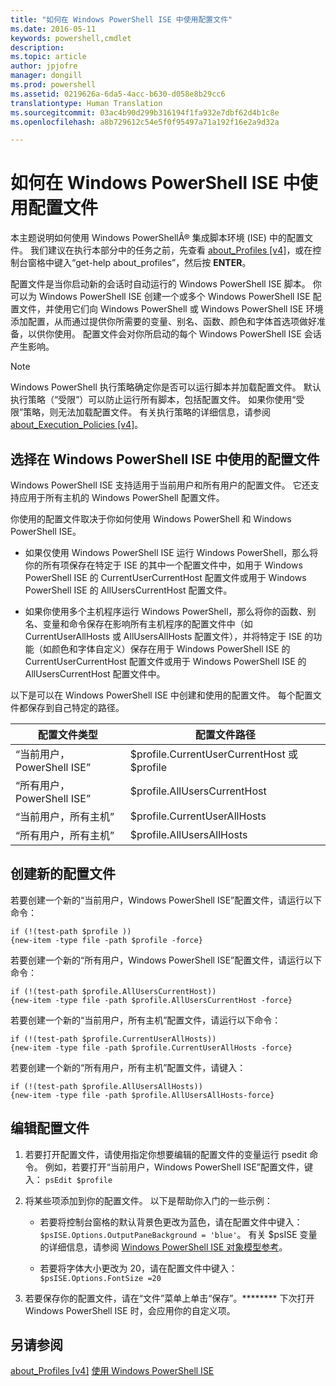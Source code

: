 ```yaml
---
title: "如何在 Windows PowerShell ISE 中使用配置文件"
ms.date: 2016-05-11
keywords: powershell,cmdlet
description: 
ms.topic: article
author: jpjofre
manager: dongill
ms.prod: powershell
ms.assetid: 0219626a-6da5-4acc-b630-d058e8b29cc6
translationtype: Human Translation
ms.sourcegitcommit: 03ac4b90d299b316194f1fa932e7dbf62d4b1c8e
ms.openlocfilehash: a8b729612c54e5f0f95497a71a192f16e2a9d32a

---
```


# 如何在 Windows PowerShell ISE 中使用配置文件
本主题说明如何使用 Windows PowerShellÂ® 集成脚本环境 (ISE) 中的配置文件。 我们建议在执行本部分中的任务之前，先查看 [about_Profiles [v4]](https://technet.microsoft.com/en-us/library/e1d9e30a-70cc-4f36-949f-fc7cd96b4054)，或在控制台窗格中键入“get\-help about\_profiles”，然后按 **ENTER**。

配置文件是当你启动新的会话时自动运行的 Windows PowerShell ISE 脚本。  你可以为 Windows PowerShell ISE 创建一个或多个 Windows PowerShell ISE 配置文件，并使用它们向 Windows PowerShell 或 Windows PowerShell ISE 环境添加配置，从而通过提供你所需要的变量、别名、函数、颜色和字体首选项做好准备，以供你使用。 配置文件会对你所启动的每个 Windows PowerShell ISE 会话产生影响。

> [!NOTE]
> Windows PowerShell 执行策略确定你是否可以运行脚本并加载配置文件。 默认执行策略（“受限”）可以防止运行所有脚本，包括配置文件。 如果你使用“受限”策略，则无法加载配置文件。 有关执行策略的详细信息，请参阅 [about_Execution_Policies [v4]](https://technet.microsoft.com/en-us/library/347708dc-1515-4d74-978b-8334603472e6)。

## 选择在 Windows PowerShell ISE 中使用的配置文件
Windows PowerShell ISE 支持适用于当前用户和所有用户的配置文件。 它还支持应用于所有主机的 Windows PowerShell 配置文件。

你使用的配置文件取决于你如何使用 Windows PowerShell 和 Windows PowerShell ISE。

-   如果仅使用 Windows PowerShell ISE 运行 Windows PowerShell，那么将你的所有项保存在特定于 ISE 的其中一个配置文件中，如用于 Windows PowerShell ISE 的 CurrentUserCurrentHost 配置文件或用于 Windows PowerShell ISE 的 AllUsersCurrentHost 配置文件。

-   如果你使用多个主机程序运行 Windows PowerShell，那么将你的函数、别名、变量和命令保存在影响所有主机程序的配置文件中（如 CurrentUserAllHosts 或 AllUsersAllHosts 配置文件），并将特定于 ISE 的功能（如颜色和字体自定义）保存在用于 Windows PowerShell ISE 的 CurrentUserCurrentHost 配置文件或用于 Windows PowerShell ISE 的 AllUsersCurrentHost 配置文件中。

以下是可以在 Windows PowerShell ISE 中创建和使用的配置文件。 每个配置文件都保存到自己特定的路径。

|配置文件类型|配置文件路径|
|----------------|----------------|
|“当前用户，PowerShell ISE”|$profile.CurrentUserCurrentHost 或 $profile|
|“所有用户，PowerShell ISE”|$profile.AllUsersCurrentHost|
|“当前用户，所有主机”|$profile.CurrentUserAllHosts|
|“所有用户，所有主机”|$profile.AllUsersAllHosts|

## 创建新的配置文件
若要创建一个新的“当前用户，Windows PowerShell ISE”配置文件，请运行以下命令：

```
if (!(test-path $profile )) 
{new-item -type file -path $profile -force}
```

若要创建一个新的“所有用户，Windows PowerShell ISE”配置文件，请运行以下命令：

```
if (!(test-path $profile.AllUsersCurrentHost)) 
{new-item -type file -path $profile.AllUsersCurrentHost -force}
```

若要创建一个新的“当前用户，所有主机”配置文件，请运行以下命令：

```
if (!(test-path $profile.CurrentUserAllHosts)) 
{new-item -type file -path $profile.CurrentUserAllHosts -force}
```

若要创建一个新的“所有用户，所有主机”配置文件，请键入：

```
if (!(test-path $profile.AllUsersAllHosts)) 
{new-item -type file -path $profile.AllUsersAllHosts-force}
```

## 编辑配置文件

1.  若要打开配置文件，请使用指定你想要编辑的配置文件的变量运行 psedit 命令。 例如，若要打开“当前用户，Windows PowerShell ISE”配置文件，键入： `psEdit $profile`

2.  将某些项添加到你的配置文件。 以下是帮助你入门的一些示例：

    -   若要将控制台窗格的默认背景色更改为蓝色，请在配置文件中键入：`$psISE.Options.OutputPaneBackground = 'blue'`。 有关 $psISE 变量的详细信息，请参阅 [Windows PowerShell ISE 对象模型参考](https://technet.microsoft.com/en-us/library/e1a9e7d1-0fd5-47de-8d9b-f1be1ed13b0c)。

    -   若要将字体大小更改为 20，请在配置文件中键入： `$psISE.Options.FontSize =20`

3.  若要保存你的配置文件，请在“文件”菜单上单击“保存”。******** 下次打开 Windows PowerShell ISE 时，会应用你的自定义项。

## 另请参阅
[about_Profiles [v4]](https://technet.microsoft.com/en-us/library/e1d9e30a-70cc-4f36-949f-fc7cd96b4054)
[使用 Windows PowerShell ISE](Using-the-Windows-PowerShell-ISE.md)




<!--HONumber=Jun16_HO4-->


